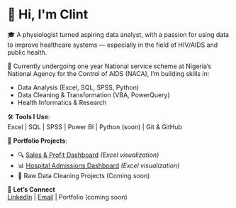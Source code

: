 # 👋 Hi, I'm Clint

🎓 A physiologist turned aspiring data analyst, with a passion for using data to improve healthcare systems — especially in the field of HIV/AIDS and public health.

🔬 Currently undergoing one year  National service scheme at Nigeria’s National Agency for the Control of AIDS (NACA), I’m building skills in:
- Data Analysis (Excel, SQL, SPSS, Python)
- Data Cleaning & Transformation (VBA, PowerQuery)
- Health Informatics & Research

🛠️ **Tools I Use**:  
Excel | SQL | SPSS | Power BI | Python (soon) | Git & GitHub

💼 **Portfolio Projects**:
- 🔍 [Sales & Profit Dashboard](https://github.com/ClintDozie/Excel-Projects) *(Excel visualization)*
- 📊 [Hospital Admissions Dashboard](https://github.com/ClintDozie/Excel-Projects) *(Excel visualization)*
- 🧹 Raw Data Cleaning Projects (Coming soon)

📌 **Let’s Connect**  
[LinkedIn](www.linkedin.com/in/clintdozie) | [Email](alexisclint90@gmail.com) | Portfolio (coming soon)

